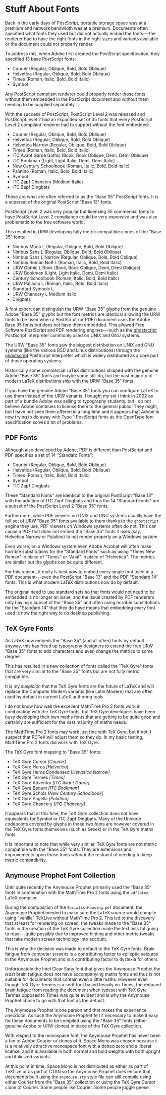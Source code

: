 Stuff About Fonts
=================

Back in the early days of PostScript, portable storage space was at a premium
and network bandwidth was at a premium. Documents often specified what fonts
they used but did not actually embed the fonts---the renderer had to have the
right fonts in the right sizes and variants available or the document could not
properly render.

To address this, when Adobe first created the PostScript specification, they
specified 13 base PostScript fonts:

* Courier (Regular, Oblique, Bold, Bold Oblique)
* Helvetica (Regular, Oblique, Bold, Bold Oblique)
* Times (Roman, Italic, Bold, Bold Italic)
* Symbol

Any PostScript compliant renderer could properly render those fonts without them
embedded in the PostScript document and without them needing to be supplied
separately.

With the success of PostScript, PostScript Level 2 was released and PostScript
level 2 had an expanded set of 35 fonts that every PostScript Level 2 compliant
renderer had to support without the font embedded:

* Courier (Regular, Oblique, Bold, Bold Oblique)
* Helvetica (Regular, Oblique, Bold, Bold Oblique)
* Helvetica Narrow (Regular, Oblique, Bold, Bold Oblique)
* Times (Roman, Italic, Bold, Bold Italic)
* ITC Avant Garde Gothic (Book, Book Oblique, Demi, Demi Oblique)
* ITC Bookman (Light, Light Italic, Demi, Demi Italic)
* New Century Schoolbook (Roman, Italic, Bold, Bold Italic)
* Palatino (Roman, Italic, Bold, Bold Italic)
* Symbol
* ITC Zapf Chancery (Medium Italic)
* ITC Zapf Dingbats

Those are what are often referred to as the "Base 35" PostScript fonts. It is
a superset of the original PostScript "Base 13" fonts.

PostScript Level 2 was very popular but licensing 35 commercial fonts to have
PostScript Level 2 compliance could be very expensive and was also problematic
to the free software world.

This resulted in URW developing fully metric compatible clones of the "Base 35"
fonts:

* Nimbus Mono L (Regular, Oblique, Bold, Bold Oblique)
* Nimbus Sans L (Regular, Oblique, Bold, Bold Oblique)
* Nimbus Sans L Narrow (Regular, Oblique, Bold, Bold Oblique)
* Nimbus Roman No9 L (Roman, Italic, Bold, Bold Italic)
* URW Gothic L Book (Book, Book Oblique, Demi, Demi Oblique)
* URW Bookman (Light, Light Italic, Demi, Demi Italic)
* Century Schoolbook (Roman, Italic, Bold, Bold Italic)
* URW Palladio L (Roman, Italic, Bold, Bold Italic)
* Standard Symbols L
* URW Chancery L Medium Italic
* Dingbats

A font expert can distinguish the URW "Base 35" glyphs from the genuine Adobe
"Base 35" glyphs but the font metrics are identical allowing the URW fonts to
be used when a PostScript (or PDF) document uses the Adobe Base 35 fonts but
does not have them embedded. This allowed Free Software PostScript and PDF
rendering engines---such as the [ghostscript](https://www.ghostscript.com/)
PostScript interpreter commonly used on UNIX and GNU systems.

The URW "Base 35" fonts saw the biggest distribution on UNIX and GNU systems
(like the various BSD and Linux distributions) through the
[ghostscript](https://www.ghostscript.com/) PostScript interpreter which is
widely distributed as a core part of those operating systems.

Historically some commercial LaTeX distributions shipped with the genuine Adobe
"Base 35" fonts and maybe some still do, but the vast majority of modern LaTeX
distributions ship with the URW "Base 35" fonts.

If you have the genuine Adobe "Base 35" fonts you can configure LaTeX to use
them instead of the URW variants. I bought my set I think in 2002 as part of a
bundle Adobe was selling to typography students, but I do not believe Adobe
continues to license them to the general public. They might, but I have not seen
them offered in a long time and it appears that Adobe is now trying to do away
with Type 1 PostScript fonts as the OpenType font specification solves a lot of
problems.

PDF Fonts
---------

Although also developed by Adobe, PDF is different than PostScript and PDF
specifies a set of 14 "Standard Fonts":

* Courier (Regular, Oblique, Bold, Bold Oblique)
* Helvetica (Regular, Oblique, Bold, Bold Oblique)
* Times (Roman, Italic, Bold, Bold Italic)
* Symbol
* ITC Zapf Dingbats

These "Standard Fonts" are identical to the original PostScript "Base 13" with
the addition of ITC Zapf Dingbats and thus the 14 "Standard Fonts" are a subset
of the PostScript Level 2 "Base 35" fonts.

Furthermore, while PDF viewers on UNIX and GNU systems usually have the full set
of URW "Base 35" fonts available to them thanks to the `ghostscript` engine they
use, PDF viewers on Windows systems often do not. This can cause a PDF that does
not embed the "Base 35" fonts it uses (say, Helvetica Narrow or Palatino) to not
render properly on a Windows system.

Even worse, on a Windows system even Adobe Acrobat will often make horrible
substitutions for the "Standard Fonts" such as using "Times New Roman" in place
of "Times" or "Arial" in place of "Helvetica". The metrics are similar but the
glyphs can be quite different.

For this reason, it really is best now to embed every single font used in a PDF
document---even the PostScript "Base 13" and the PDF "Standard 14" fonts. This
is what modern LaTeX distributions now do by default.

The original need to use standard sets so that fonts would not need to be
embedded is no longer an issue, and the issue created by PDF renderers only
having a subset of the "Base 35" and often using horrible substitutions for the
"Standard 14" that they do have means that embedding every font used is now the
right way to do desktop publishing.


TeX Gyre Fonts
--------------

As LaTeX now embeds the "Base 35" (and all other) fonts by default anyway, this
has freed up typography designers to extend the free URW "Base 35" fonts to
add characters and even change the metrics to some degree.

This has resulted in a new collection of fonts called the "TeX Gyre" fonts that
are very similar to the "Base 35" fonts but are not fully metric compatible.

It is my *suspicion* that the TeX Gyre fonts are the future of LaTeX and will
replace the Computer Modern variants (like Latin Modern) that are often used by
default in current LaTeX authoring tools.

I do not know how well the excellent MathTime Pro 2 fonts work in combination
with the TeX Gyre fonts, but TeX Gyre developers have been busy developing their
own maths fonts that are getting to be quite good and certainly are sufficient
for the vast majority of maths needs.

The MathTime Pro 2 fonts may work just fine with TeX Gyre, but if not, I suspect
that PCTeX will adjust them so they do. In my basic testing, MathTime Pro 2
fonts did work with TeX Gyre.

The TeX Gyre font mapping to "Base 35" fonts:

* TeX Gyre Cursor *[Courier]*
* TeX Gyre Heros *[Helvetica]*
* TeX Gyre Heros Condensed *[Helvetica Narrow]*
* TeX Gyre Termes *[Times]*
* TeX Gyre Adventor *[ITC Avant Garde]*
* TeX Gyre Bonum *[ITC Bookman]*
* TeX Gyre Schola *[New Century Schoolbook]*
* TeX Gyre Pagella *[Palatino]*
* TeX Gyre Chancery *[ITC Chancery]*

It appears that at this time, the TeX Gyre collection does not have equivalents
for Symbol or ITC Zapf Dingbats. Many of the Unicode codepoints covered by
glyphs in those two fonts are however covered in the TeX Gyre fonts themselves
(such as Greek) or in the TeX Gyre maths fonts.

It is important to note that while very similar, TeX Gyre fonts are not metric
compatible with the "Base 35" fonts. They are extensions and improvements upon
those fonts *without* the restraint of needing to keep metric compatibility.


Anymouse Prophet Font Collection
--------------------------------

Until quite recently the Anymouse Prophet primarily used the "Base 35" fonts in
combination with the MathTime Pro 2 fonts using the `pdflatex` LaTeX compiler.

During the composition of the `SocialistHousing.pdf` document, the Anymouse
Prophet needed to make sure the LaTeX source would compile using "vanilla"
TeXLive without MathTime Pro 2. This led to the discovery that at least for
rendering on screen, the tweaks made to the "Base 35" fonts in the creation of
the TeX Gyre collection made the text less fatiguing to read---quite possibly
due to improved hinting and other metric tweaks that take modern screen
technology into account.

This is why the decision was made to default to the TeX Gyre fonts. Brain
fatigue from computer screens is a contributing factor to epileptic seizures in
the Anymouse Prophet and is a contributing factor to dyslexia for others.

Unfortunately the Intel Clear Sans font that gives the Anymouse Prophet the
*least* brain fatigue does not have accompanying maths fonts and thus is not
suitable for documents that contain even a little maths. However even though TeX
Gyre Termes is a serif font based heavily on Times, the reduced brain fatigue
from reading the document when typeset with TeX Gyre Termes opposed to Times was
quite evident and is why the Anymouse Prophet chose to go with that font as the
default.

The Anymouse Prophet is one person and that makes the experience anecdotal. As
such the Anymouse Prophet felt it necessary to make it easy for these documents
to be compiled using the "Base 35" fonts (either genuine Adobe or URW clones) in
place of the TeX Gyre collection.

With respect to the monospace font, the Anymouse Prophet has never been a fan of
Adobe Courier or clones of it. Space Mono was chosen because it is a relatively
attractive monospace font with a dotted zero and a liberal license, and it is
available in both normal and bold weights with both upright and italicized
variants.

At this point in time, Space Mono is not distributed as either as part of
TeXLive or as part of CTAN so the Anymouse Prophet does ensure that documents
built using the `anymouse.sty` style file can still compile using either Courier
from the "Base 35" collection or using the TeX Gyre Cursor clone of Courier.
Some people like Courier. Some people juggle geese.
